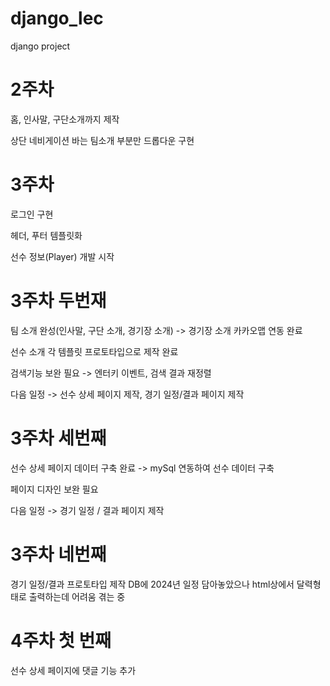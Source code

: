 # django_lec
django project

# 2주차
 홈, 인사말, 구단소개까지 제작
 
 상단 네비게이션 바는 팀소개 부분만 드롭다운 구현

# 3주차
 로그인 구현
 
 헤더, 푸터 템플릿화
 
 선수 정보(Player) 개발 시작

# 3주차 두번재
 팀 소개 완성(인사말, 구단 소개, 경기장 소개)
 -> 경기장 소개 카카오맵 연동 완료
 
 선수 소개 각 템플릿 프로토타입으로 제작 완료
 
 검색기능 보완 필요 -> 엔터키 이벤트, 검색 결과 재정렬
 
 다음 일정 -> 선수 상세 페이지 제작, 경기 일정/결과 페이지 제작

# 3주차 세번째
선수 상세 페이지 데이터 구축 완료
-> mySql 연동하여 선수 데이터 구축

페이지 디자인 보완 필요

다음 일정 -> 경기 일정 / 결과 페이지 제작

# 3주차 네번째
경기 일정/결과 프로토타입 제작
DB에 2024년 일정 담아놓았으나 html상에서 달력형태로 출력하는데 어려움 겪는 중

# 4주차 첫 번째
선수 상세 페이지에 댓글 기능 추가
